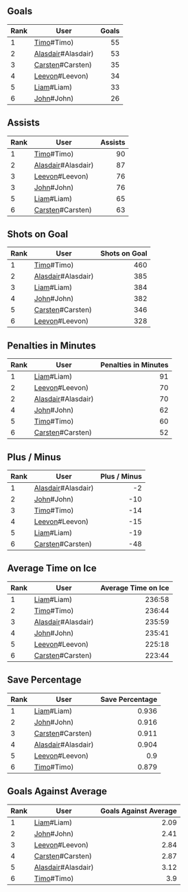 ## Goals
| Rank | User | Goals |
| :--- | ---- | ---------: |
| 1 | [Timo](https://github.com/llevasseur/fantasy-hockey-league/blob/master/beta/ROSTERS.md)#Timo) | 55 |
| 2 | [Alasdair](https://github.com/llevasseur/fantasy-hockey-league/blob/master/beta/ROSTERS.md)#Alasdair) | 53 |
| 3 | [Carsten](https://github.com/llevasseur/fantasy-hockey-league/blob/master/beta/ROSTERS.md)#Carsten) | 35 |
| 4 | [Leevon](https://github.com/llevasseur/fantasy-hockey-league/blob/master/beta/ROSTERS.md)#Leevon) | 34 |
| 5 | [Liam](https://github.com/llevasseur/fantasy-hockey-league/blob/master/beta/ROSTERS.md)#Liam) | 33 |
| 6 | [John](https://github.com/llevasseur/fantasy-hockey-league/blob/master/beta/ROSTERS.md)#John) | 26 |
## Assists
| Rank | User | Assists |
| :--- | ---- | ---------: |
| 1 | [Timo](https://github.com/llevasseur/fantasy-hockey-league/blob/master/beta/ROSTERS.md)#Timo) | 90 |
| 2 | [Alasdair](https://github.com/llevasseur/fantasy-hockey-league/blob/master/beta/ROSTERS.md)#Alasdair) | 87 |
| 3 | [Leevon](https://github.com/llevasseur/fantasy-hockey-league/blob/master/beta/ROSTERS.md)#Leevon) | 76 |
| 3 | [John](https://github.com/llevasseur/fantasy-hockey-league/blob/master/beta/ROSTERS.md)#John) | 76 |
| 5 | [Liam](https://github.com/llevasseur/fantasy-hockey-league/blob/master/beta/ROSTERS.md)#Liam) | 65 |
| 6 | [Carsten](https://github.com/llevasseur/fantasy-hockey-league/blob/master/beta/ROSTERS.md)#Carsten) | 63 |
## Shots on Goal
| Rank | User | Shots on Goal |
| :--- | ---- | ---------: |
| 1 | [Timo](https://github.com/llevasseur/fantasy-hockey-league/blob/master/beta/ROSTERS.md)#Timo) | 460 |
| 2 | [Alasdair](https://github.com/llevasseur/fantasy-hockey-league/blob/master/beta/ROSTERS.md)#Alasdair) | 385 |
| 3 | [Liam](https://github.com/llevasseur/fantasy-hockey-league/blob/master/beta/ROSTERS.md)#Liam) | 384 |
| 4 | [John](https://github.com/llevasseur/fantasy-hockey-league/blob/master/beta/ROSTERS.md)#John) | 382 |
| 5 | [Carsten](https://github.com/llevasseur/fantasy-hockey-league/blob/master/beta/ROSTERS.md)#Carsten) | 346 |
| 6 | [Leevon](https://github.com/llevasseur/fantasy-hockey-league/blob/master/beta/ROSTERS.md)#Leevon) | 328 |
## Penalties in Minutes
| Rank | User | Penalties in Minutes |
| :--- | ---- | ---------: |
| 1 | [Liam](https://github.com/llevasseur/fantasy-hockey-league/blob/master/beta/ROSTERS.md)#Liam) | 91 |
| 2 | [Leevon](https://github.com/llevasseur/fantasy-hockey-league/blob/master/beta/ROSTERS.md)#Leevon) | 70 |
| 2 | [Alasdair](https://github.com/llevasseur/fantasy-hockey-league/blob/master/beta/ROSTERS.md)#Alasdair) | 70 |
| 4 | [John](https://github.com/llevasseur/fantasy-hockey-league/blob/master/beta/ROSTERS.md)#John) | 62 |
| 5 | [Timo](https://github.com/llevasseur/fantasy-hockey-league/blob/master/beta/ROSTERS.md)#Timo) | 60 |
| 6 | [Carsten](https://github.com/llevasseur/fantasy-hockey-league/blob/master/beta/ROSTERS.md)#Carsten) | 52 |
## Plus / Minus
| Rank | User | Plus / Minus |
| :--- | ---- | ---------: |
| 1 | [Alasdair](https://github.com/llevasseur/fantasy-hockey-league/blob/master/beta/ROSTERS.md)#Alasdair) | -2 |
| 2 | [John](https://github.com/llevasseur/fantasy-hockey-league/blob/master/beta/ROSTERS.md)#John) | -10 |
| 3 | [Timo](https://github.com/llevasseur/fantasy-hockey-league/blob/master/beta/ROSTERS.md)#Timo) | -14 |
| 4 | [Leevon](https://github.com/llevasseur/fantasy-hockey-league/blob/master/beta/ROSTERS.md)#Leevon) | -15 |
| 5 | [Liam](https://github.com/llevasseur/fantasy-hockey-league/blob/master/beta/ROSTERS.md)#Liam) | -19 |
| 6 | [Carsten](https://github.com/llevasseur/fantasy-hockey-league/blob/master/beta/ROSTERS.md)#Carsten) | -48 |
## Average Time on Ice
| Rank | User | Average Time on Ice |
| :--- | ---- | ---------: |
| 1 | [Liam](https://github.com/llevasseur/fantasy-hockey-league/blob/master/beta/ROSTERS.md)#Liam) | 236:58 |
| 2 | [Timo](https://github.com/llevasseur/fantasy-hockey-league/blob/master/beta/ROSTERS.md)#Timo) | 236:44 |
| 3 | [Alasdair](https://github.com/llevasseur/fantasy-hockey-league/blob/master/beta/ROSTERS.md)#Alasdair) | 235:59 |
| 4 | [John](https://github.com/llevasseur/fantasy-hockey-league/blob/master/beta/ROSTERS.md)#John) | 235:41 |
| 5 | [Leevon](https://github.com/llevasseur/fantasy-hockey-league/blob/master/beta/ROSTERS.md)#Leevon) | 225:18 |
| 6 | [Carsten](https://github.com/llevasseur/fantasy-hockey-league/blob/master/beta/ROSTERS.md)#Carsten) | 223:44 |
## Save Percentage
| Rank | User | Save Percentage |
| :--- | ---- | ---------: |
| 1 | [Liam](https://github.com/llevasseur/fantasy-hockey-league/blob/master/beta/ROSTERS.md)#Liam) | 0.936 |
| 2 | [John](https://github.com/llevasseur/fantasy-hockey-league/blob/master/beta/ROSTERS.md)#John) | 0.916 |
| 3 | [Carsten](https://github.com/llevasseur/fantasy-hockey-league/blob/master/beta/ROSTERS.md)#Carsten) | 0.911 |
| 4 | [Alasdair](https://github.com/llevasseur/fantasy-hockey-league/blob/master/beta/ROSTERS.md)#Alasdair) | 0.904 |
| 5 | [Leevon](https://github.com/llevasseur/fantasy-hockey-league/blob/master/beta/ROSTERS.md)#Leevon) | 0.9 |
| 6 | [Timo](https://github.com/llevasseur/fantasy-hockey-league/blob/master/beta/ROSTERS.md)#Timo) | 0.879 |
## Goals Against Average
| Rank | User | Goals Against Average |
| :--- | ---- | ---------: |
| 1 | [Liam](https://github.com/llevasseur/fantasy-hockey-league/blob/master/beta/ROSTERS.md)#Liam) | 2.09 |
| 2 | [John](https://github.com/llevasseur/fantasy-hockey-league/blob/master/beta/ROSTERS.md)#John) | 2.41 |
| 3 | [Leevon](https://github.com/llevasseur/fantasy-hockey-league/blob/master/beta/ROSTERS.md)#Leevon) | 2.84 |
| 4 | [Carsten](https://github.com/llevasseur/fantasy-hockey-league/blob/master/beta/ROSTERS.md)#Carsten) | 2.87 |
| 5 | [Alasdair](https://github.com/llevasseur/fantasy-hockey-league/blob/master/beta/ROSTERS.md)#Alasdair) | 3.12 |
| 6 | [Timo](https://github.com/llevasseur/fantasy-hockey-league/blob/master/beta/ROSTERS.md)#Timo) | 3.9 |
